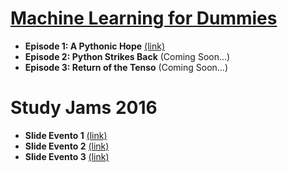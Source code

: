 # [Machine Learning for Dummies](https://github.com/mr-ubik/machine-learning-for-dummies)

- **Episode 1: A Pythonic Hope** [(link)](https://github.com/mr-ubik/machine-learning-for-dummies#episode-1-a-pythonic-hope)
- **Episode 2: Python Strikes Back** (Coming Soon...)
- **Episode 3: Return of the Tenso** (Coming Soon...)

# Study Jams 2016

- **Slide Evento 1** [(link)](https://docs.google.com/presentation/d/1n-HEJY1F2dw4beggmQFjnT5ZLDkuyyJCmq26e0vpEkY)
- **Slide Evento 2** [(link)](https://docs.google.com/presentation/d/1kFmZZXygRvSAocUcmvl-ZGL-kKtm43pVUzQ90nBM6gs)
- **Slide Evento 3** [(link)](https://docs.google.com/presentation/d/1Zuajv8y_rF0YgtPIPbTH4URYZn59VDAZc9DFDIxRDfU)
